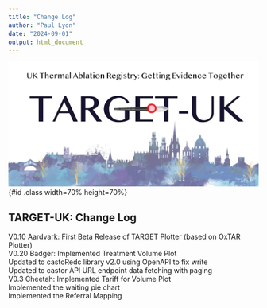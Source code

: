 ```yaml
---
title: "Change Log"
author: "Paul Lyon"
date: "2024-09-01"
output: html_document
---
```


![TARGET-UK](TARGETPlotterLogo.png){#id .class width=70% height=70%}

## TARGET-UK: Change Log

V0.10 Aardvark: First Beta Release of TARGET Plotter (based on OxTAR Plotter)<br>
V0.20 Badger: Implemented Treatment Volume Plot<br>
              Updated to castoRedc library v2.0 using OpenAPI to fix write<br>
              Updated to castor API URL endpoint data fetching with paging<br>
V0.3 Cheetah: Implemented Tariff for Volume Plot<br>
              Implemented the waiting pie chart<br>
              Implemented the Referral Mapping<br>
